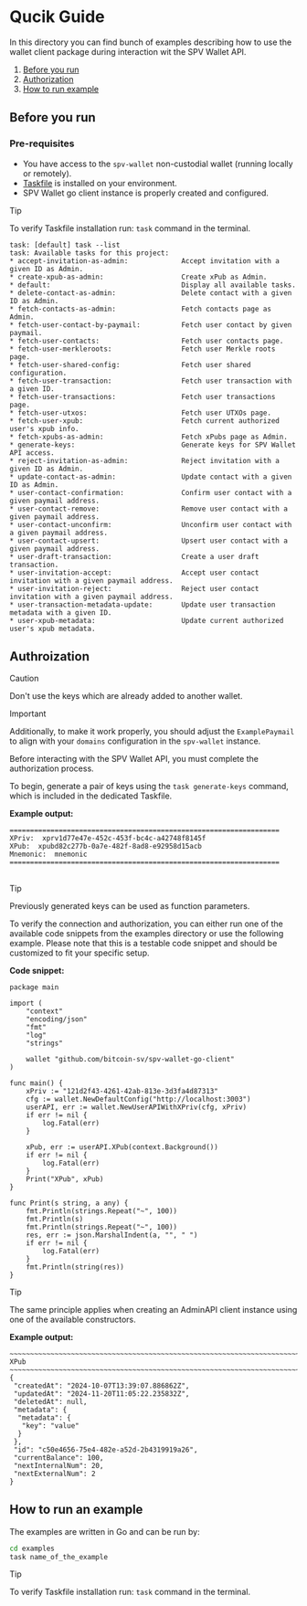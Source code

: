# Qucik Guide 

In this directory you can find bunch of examples describing how to use 
the wallet client package during interaction wit the SPV Wallet API. 

1. [Before you run](#before-you-run)
1. [Authorization](#authroization)
1. [How to run example](#how-to-run-an-example)

## Before you run

### Pre-requisites

-   You have access to the `spv-wallet` non-custodial wallet (running locally or remotely).
-   [Taskfile](https://taskfile.dev/installation/) is installed on your environment.
-   SPV Wallet go client instance is properly created and configured.

> [!TIP]
> To verify Taskfile installation run: `task` command in the terminal.

```
task: [default] task --list
task: Available tasks for this project:
* accept-invitation-as-admin:             Accept invitation with a given ID as Admin.
* create-xpub-as-admin:                   Create xPub as Admin.
* default:                                Display all available tasks.
* delete-contact-as-admin:                Delete contact with a given ID as Admin.
* fetch-contacts-as-admin:                Fetch contacts page as Admin.
* fetch-user-contact-by-paymail:          Fetch user contact by given paymail.
* fetch-user-contacts:                    Fetch user contacts page.
* fetch-user-merkleroots:                 Fetch user Merkle roots page.
* fetch-user-shared-config:               Fetch user shared configuration.
* fetch-user-transaction:                 Fetch user transaction with a given ID.
* fetch-user-transactions:                Fetch user transactions page.
* fetch-user-utxos:                       Fetch user UTXOs page.
* fetch-user-xpub:                        Fetch current authorized user's xpub info.
* fetch-xpubs-as-admin:                   Fetch xPubs page as Admin.
* generate-keys:                          Generate keys for SPV Wallet API access.
* reject-invitation-as-admin:             Reject invitation with a given ID as Admin.
* update-contact-as-admin:                Update contact with a given ID as Admin.
* user-contact-confirmation:              Confirm user contact with a given paymail address.
* user-contact-remove:                    Remove user contact with a given paymail address.
* user-contact-unconfirm:                 Unconfirm user contact with a given paymail address.
* user-contact-upsert:                    Upsert user contact with a given paymail address.
* user-draft-transaction:                 Create a user draft transaction.
* user-invitation-accept:                 Accept user contact invitation with a given paymail address.
* user-invitation-reject:                 Reject user contact invitation with a given paymail address.
* user-transaction-metadata-update:       Update user transaction metadata with a given ID.
* user-xpub-metadata:                     Update current authorized user's xpub metadata.
```

## Authroization 

> [!CAUTION]
> Don't use the keys which are already added to another wallet.


> [!IMPORTANT] 
> Additionally, to make it work properly, you should adjust the `ExamplePaymail` to align with your `domains` configuration in the `spv-wallet` instance.

Before interacting with the SPV Wallet API, you must complete the authorization process.

To begin, generate a pair of keys using the `task generate-keys` command, which is included in the dedicated Taskfile. 

**Example output:**
```
==================================================================
XPriv:  xprv1d77e47e-452c-453f-bc4c-a42748f8145f
XPub:  xpubd82c277b-0a7e-482f-8ad8-e92958d15acb
Mnemonic:  mnemonic
==================================================================
```

## 

> [!TIP]
> Previously generated keys can be used as function parameters.

To verify the connection and authorization, you can either run one of the available code snippets from the examples directory or use the following example. Please note that this is a testable code snippet and should be customized to fit your specific setup.

**Code snippet:**

```
package main

import (
	"context"
	"encoding/json"
	"fmt"
	"log"
	"strings"

	wallet "github.com/bitcoin-sv/spv-wallet-go-client"
)

func main() {
	xPriv := "121d2f43-4261-42ab-813e-3d3fa4d87313"
	cfg := wallet.NewDefaultConfig("http://localhost:3003")
	userAPI, err := wallet.NewUserAPIWithXPriv(cfg, xPriv)
	if err != nil {
		log.Fatal(err)
	}

	xPub, err := userAPI.XPub(context.Background())
	if err != nil {
		log.Fatal(err)
	}
	Print("XPub", xPub)
}

func Print(s string, a any) {
	fmt.Println(strings.Repeat("~", 100))
	fmt.Println(s)
	fmt.Println(strings.Repeat("~", 100))
	res, err := json.MarshalIndent(a, "", " ")
	if err != nil {
		log.Fatal(err)
	}
	fmt.Println(string(res))
}
```

> [!TIP]
> The same principle applies when creating an AdminAPI client instance using one of the available constructors.

**Example output:**

```
~~~~~~~~~~~~~~~~~~~~~~~~~~~~~~~~~~~~~~~~~~~~~~~~~~~~~~~~~~~~~~~~~~~~~~~~~~~~~~~~~~~~~~~~~~~~~~~~~~~~
XPub
~~~~~~~~~~~~~~~~~~~~~~~~~~~~~~~~~~~~~~~~~~~~~~~~~~~~~~~~~~~~~~~~~~~~~~~~~~~~~~~~~~~~~~~~~~~~~~~~~~~~
{
 "createdAt": "2024-10-07T13:39:07.886862Z",
 "updatedAt": "2024-11-20T11:05:22.235832Z",
 "deletedAt": null,
 "metadata": {
  "metadata": {
   "key": "value"
  }
 },
 "id": "c50e4656-75e4-482e-a52d-2b4319919a26",
 "currentBalance": 100,
 "nextInternalNum": 20,
 "nextExternalNum": 2
}
```

## How to run an example

The examples are written in Go and can be run by:

```bash
cd examples
task name_of_the_example
```

> [!TIP]
> To verify Taskfile installation run: `task` command in the terminal.
